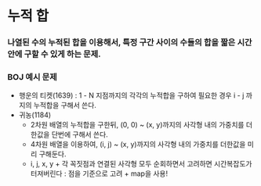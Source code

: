 # 누적 합

### 나열된 수의 누적된 합을 이용해서, 특정 구간 사이의 수들의 합을 짧은 시간 안에 구할 수 있게 하는 문제.

### BOJ 예시 문제
  - 행운의 티켓(1639) : 1 - N 지점까지의 각각의 누적합을 구하여 필요한 경우 i - j 까지의 누적합을 구해서 쓴다.
  - 귀농(1184) 
    - 2차원 배열의 누적합을 구한뒤, (0, 0) ~ (x, y)까지의 사각형 내의 가중치를 더한값을 단번에 구해서 쓴다.
    - 4차원 배열을 이용하여, (i, j) ~ (x, y)까지의 사각형 내의 가중치를 더한값을 미리 구해둔다.
    - i, j, x, y + 각 꼭짓점과 연결된 사각형 모두 순회하면서 고려하면 시간복잡도가 터져버린다 : 점을 기준으로 고려 + map을 사용!
    
